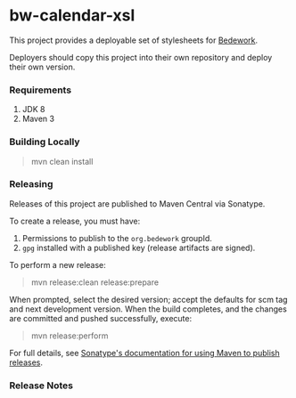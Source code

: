 # bw-calendar-xsl

This project provides a deployable set of stylesheets for 
[Bedework](https://www.apereo.org/projects/bedework).

Deployers should copy this project into their own repository and deploy their own version.

### Requirements

1. JDK 8
2. Maven 3

### Building Locally

> mvn clean install

### Releasing

Releases of this project are published to Maven Central via Sonatype.

To create a release, you must have:

1. Permissions to publish to the `org.bedework` groupId.
2. `gpg` installed with a published key (release artifacts are signed).

To perform a new release:

> mvn release:clean release:prepare

When prompted, select the desired version; accept the defaults for scm tag and next development version.
When the build completes, and the changes are committed and pushed successfully, execute:

> mvn release:perform

For full details, see [Sonatype's documentation for using Maven to publish releases](http://central.sonatype.org/pages/apache-maven.html).

### Release Notes
